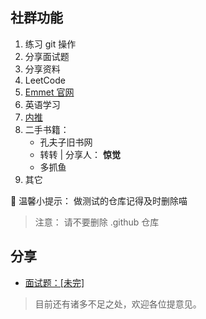 ## 社群功能
1. 练习 git 操作
2. 分享面试题
3. 分享资料
4. LeetCode
5. [Emmet 官网](https://docs.emmet.io/abbreviations/syntax/)
6. 英语学习
7. [内推](https://github.com/hehshe/internal-recommendation)
8. 二手书籍：
   - 孔夫子旧书网
   - 转转  |  分享人： **惊觉**
   - 多抓鱼
9.  其它

 🤔 温馨小提示： 做测试的仓库记得及时删除喵

> 注意： 请不要删除 .github 仓库

## 分享
- [面试题：[未完]](https://github.com/hehshe/interview-question/blob/main/%E9%9D%A2%E8%AF%95%E4%B8%93%E5%88%B7.md)

> 目前还有诸多不足之处，欢迎各位提意见。
